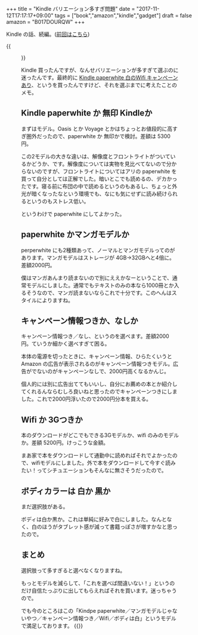 +++
title = "Kindle バリエーション多すぎ問題"
date = "2017-11-12T17:17:17+09:00"
tags = ["book","amazon","kindle","gadget"]
draft = false
amazon = "B017DOURQW"
+++

Kindle の話、続編。([前回はこちら](/post/201711/kindle-paperwhite/))

{{<figure src="https://farm5.staticflickr.com/4461/24232009508_15ae11c65c_z.jpg">}}

Kindle 買ったんですが、なんせバリエーションが多すぎて選ぶのに迷ったんです。最終的に [Kindle paperwhite 白のWifi キャンペーンあり](https://www.amazon.co.jp/dp/B017DOV1CQ)、というを買ったんですけど、それを選ぶまでに考えたことのメモ。

## Kindle paperwhite か 無印 Kindleか

まずはモデル。Oasis とか Voyage とかはちょっとお値段的に高すぎ圏外だったので、paperwhite か 無印かで検討。差額は 5300円。

この2モデルの大きな違いは、解像度とフロントライトがついているかどうか、です。解像度については実物を見比べてないので分からないのですが、フロントライトについてはアリの paperwhite を買って自分としては正解でした。暗いとこでも読めるの、デカかったです。寝る前に布団の中で読めるというのもあるし、ちょっと外光が暗くなったなという環境でも、なにも気にせずに読み続けられるというのもストレス低い。

というわけで paperwhite にしてよかった。

## paperwhite かマンガモデルか

perperwhite にも2種類あって、ノーマルとマンガモデルってのがあります。マンガモデルはストレージが 4GB→32GBへと4倍に。差額2000円。

僕はマンガあんまり読まないので別にええかなーということで、通常モデルにしました。通常でもテキストのみの本なら1000冊とか入るそうなので、マンガ読まないならこれで十分です。このへんはスタイルによりますね。

## キャンペーン情報つきか、なしか

キャンペーン情報つき／なし、というのを選べます。差額2000円。ていうか細かく選べすぎて困る。

本体の電源を切ったときに、キャンペーン情報、ひらたくいうと Amazon の広告が表示されるのがキャンペーン情報つきモデル。広告がでないのがキャンペーンなしで、2000円高くなるかんじ。

個人的には別に広告出ててもいいし、自分にお薦めの本とか紹介してくれるんならむしろ良いねと思ったのでキャンペーンつきにしました。これで2000円浮いたので2000円分本を買える。

## Wifi か 3Gつきか

本のダウンロードがどこでもできる3Gモデルか、wifi のみのモデルか。差額 5200円。けっこうな金額。

まあ家で本をダウンロードして通勤中に読めればそれでよかったので、wifiモデルにしました。外で本をダウンロードして今すぐ読みたい！ってシチュエーションもそんなに無さそうだったので。

## ボディカラーは 白か 黒か

まだ選択肢がある。

ボディは白か黒か。これは単純に好みで白にしました。なんとなく、白のほうがタブレット感が減って書籍っぽさが増すかなと思ったので。

## まとめ

選択肢って多すぎると選べなくなりますね。

もっとモデルを減らして、「これを選べば間違いない！」というのだけ自信たっぷりに出してもらえればそれを買います。迷っちゃうので。

でも今のところはこの「Kindpe paperwhite／マンガモデルじゃないやつ／キャンペーン情報つき／Wifi／ボディは白」というモデルで満足しております。
{{<amazon asin="B017DOURQW" title="Kindle Paperwhite">}}
